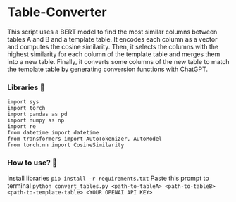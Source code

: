 # Table-Converter
This script uses a BERT model to find the most similar columns between tables A and B and a template table. It encodes each column as a vector and computes the cosine similarity. Then, it selects the columns with the highest similarity for each column of the template table and merges them into a new table. Finally, it converts some columns of the new table to match the template table by generating conversion functions with ChatGPT.
### Libraries 📕 
```
import sys
import torch
import pandas as pd
import numpy as np
import re
from datetime import datetime
from transformers import AutoTokenizer, AutoModel
from torch.nn import CosineSimilarity
```
### How to use? 🤔
Install libraries
```pip install -r requirements.txt```
Paste this prompt to terminal
```python convert_tables.py <path-to-tableA> <path-to-tableB> <path-to-template-table> <YOUR OPENAI API KEY>```
